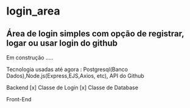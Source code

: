 # login_area
 
 ## Área de login simples com opção de registrar, logar ou usar login do github 

Em construção .....

Tecnologia usadas até agora : Postgresql(Banco Dados),Node.js(Express,EJS,Axios, etc), API do Github 

Backend
[x] Classe de Login
[x] Classe de Database


Front-End  
